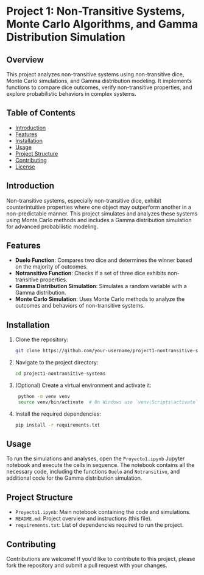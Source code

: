 # Project 1: Non-Transitive Systems, Monte Carlo Algorithms, and Gamma Distribution Simulation

## Overview

This project analyzes non-transitive systems using non-transitive dice, Monte Carlo simulations, and Gamma distribution modeling. It implements functions to compare dice outcomes, verify non-transitive properties, and explore probabilistic behaviors in complex systems.

## Table of Contents

- [Introduction](#introduction)
- [Features](#features)
- [Installation](#installation)
- [Usage](#usage)
- [Project Structure](#project-structure)
- [Contributing](#contributing)
- [License](#license)

## Introduction

Non-transitive systems, especially non-transitive dice, exhibit counterintuitive properties where one object may outperform another in a non-predictable manner. This project simulates and analyzes these systems using Monte Carlo methods and includes a Gamma distribution simulation for advanced probabilistic modeling.

## Features

- **Duelo Function**: Compares two dice and determines the winner based on the majority of outcomes.
- **Notransitivo Function**: Checks if a set of three dice exhibits non-transitive properties.
- **Gamma Distribution Simulation**: Simulates a random variable with a Gamma distribution.
- **Monte Carlo Simulation**: Uses Monte Carlo methods to analyze the outcomes and behaviors of non-transitive systems.

## Installation

1. Clone the repository:
   ```bash
   git clone https://github.com/your-username/project1-nontransitive-systems.git

2. Navigate to the project directory:
   ```bash
   cd project1-nontransitive-systems

3. (Optional) Create a virtual environment and activate it:
    ```bash 
     python -m venv venv
     source venv/bin/activate  # On Windows use `venv\Scripts\activate`
4. Install the required dependencies:
   ```bash
   pip install -r requirements.txt

   
## Usage

To run the simulations and analyses, open the `Proyecto1.ipynb` Jupyter notebook and execute the cells in sequence. The notebook contains all the necessary code, including the functions `Duelo` and `Notransitivo`, and additional code for the Gamma distribution simulation.

## Project Structure

- `Proyecto1.ipynb`: Main notebook containing the code and simulations.
- `README.md`: Project overview and instructions (this file).
- `requirements.txt`: List of dependencies required to run the project.

## Contributing

Contributions are welcome! If you'd like to contribute to this project, please fork the repository and submit a pull request with your changes.


